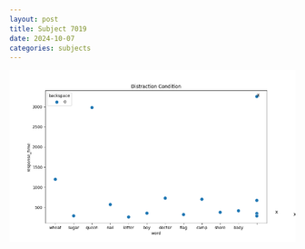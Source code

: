 ```yaml
---
layout: post
title: Subject 7019
date: 2024-10-07
categories: subjects
---
```


![](data/7019/run-4/7019_rt_acc_fuzzy_delay.png)
